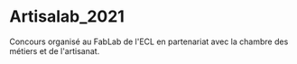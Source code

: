 # Artisalab_2021
Concours organisé au FabLab de l'ECL en partenariat avec la chambre des métiers et de l'artisanat.

